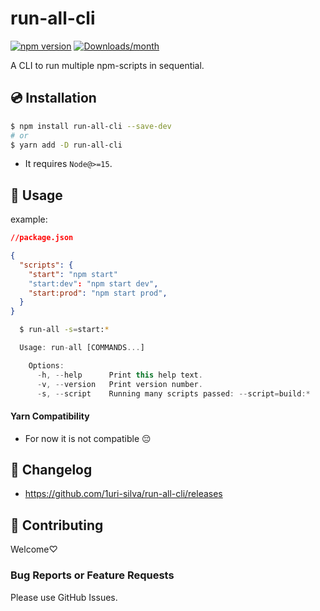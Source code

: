 # run-all-cli

[![npm version](https://img.shields.io/npm/v/run-all-cli.svg)](https://www.npmjs.com/package/run-all-cli)
[![Downloads/month](https://img.shields.io/npm/dm/run-all-cli.svg)](http://www.npmtrends.com/run-all-cli)

A CLI to run multiple npm-scripts in sequential.

## 💿 Installation

```bash
$ npm install run-all-cli --save-dev
# or
$ yarn add -D run-all-cli
```

- It requires `Node@>=15`.

## 📖 Usage

example:

```json
//package.json

{
  "scripts": {
    "start": "npm start"
    "start:dev": "npm start dev",
    "start:prod": "npm start prod",
  }
}
```

```bash
  $ run-all -s=start:*
```

```ts
  Usage: run-all [COMMANDS...]

    Options:
      -h, --help      Print this help text.
      -v, --version   Print version number.
      -s, --script    Running many scripts passed: --script=build:*
```

#### Yarn Compatibility

- For now it is not compatible 😔

## 📰 Changelog

- https://github.com/1uri-silva/run-all-cli/releases

## 🍻 Contributing

Welcome♡

### Bug Reports or Feature Requests

Please use GitHub Issues.
